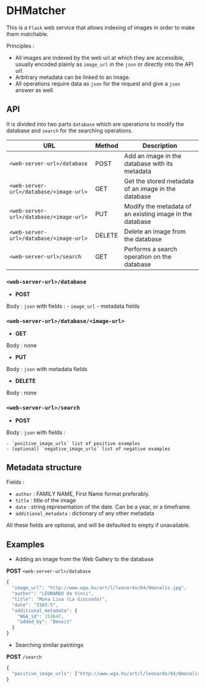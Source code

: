 # DHMatcher

This is a `Flask` web service that allows indexing of images in order to make them matchable.

Principles :

* All images are indexed by the web url at which they are accessible, usually encoded plainly as `image_url` in the `json`
or directly into the API url.
* Arbitrary metadata can be linked to an image.
* All operations require data as `json` for the request and give a `json` answer as well.

## API

It is divided into two parts `database` which are operations to modify the database and `search` for the searching operations.


| URL         	| Method 	| Description                                              	|
|-------------	|--------	|----------------------------------------------------------	|
| `<web-server-url>/database` 	| POST   	| Add an image in the database with its metadata           	|
| `<web-server-url>/database/<image-url>` 	| GET    	| Get the stored metadata of an image in the database      	|
| `<web-server-url>/database/<image-url>` 	| PUT    	| Modify the metadata of an existing image in the database 	|
| `<web-server-url>/database/<image-url>` 	| DELETE 	| Delete an image from the database                        	|
| `<web-server-url>/search`   	| GET    	| Performs a search operation on the database              	|


### `<web-server-url>/database`

* **POST**

Body : `json` with fields :
    - `image_url`
    - metadata fields


### `<web-server-url>/database/<image-url>`

* **GET** 

Body : none

* **PUT**

Body : `json` with metadata fields

* **DELETE** 

Body : none


### `<web-server-url>/search`

* **POST**

Body : `json` with fields :

    - `positive_image_urls` list of positive examples
    - (optional) `negative_image_urls` list of negative examples


## Metadata structure

Fields :

* `author` : FAMILY NAME, First Name format preferably.
* `title` : title of the image
* `date` : string representation of the date. Can be a year, or a timeframe.
* `additional_metadata` : dictionary of any other metadata

All these fields are optional, and will be defaulted to empty if unavailable.

## Examples

* Adding an image from the Web Gallery to the database 

**POST** `<web-server-url>/database`

```javascript
{
  "image_url": "http://www.wga.hu/art/l/leonardo/04/0monalis.jpg",
  "author": "LEONARDO da Vinci",
  "title": "Mona Lisa (La Gioconda)",
  "date": "1503-5",
  "additional_metadata": {
    "WGA_id": 153647,
    "added_by": "Benoit"
  }
}
```

* Searching similar paintings

**POST** `/search`

```javascript
{
  "positive_image_urls": ["http://www.wga.hu/art/l/leonardo/04/0monalis.jpg"]
}
```
